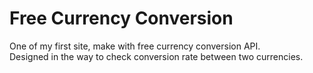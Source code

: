 # Free Currency Conversion

One of my first site, make with free currency conversion API.  
Designed in the way to check conversion rate between two currencies.

